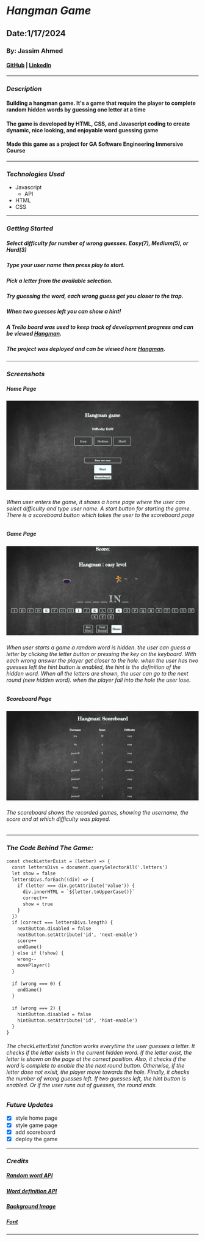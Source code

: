# **_Hangman Game_**

## Date:1/17/2024

### By: Jassim Ahmed

#### [GitHub](https://github.com/9Jassim) | [LinkedIn](https://www.linkedin.com/in/jassim-mohammed-4ab7b7210/)

---

### **_Description_**

#### Building a hangman game. It's a game that require the player to complete random hidden words by guessing one letter at a time

#### The game is developed by HTML, CSS, and Javascript coding to create dynamic, nice looking, and enjoyable word guessing game

#### Made this game as a project for GA Software Engineering Immersive Course

---

### **_Technologies Used_**

- Javascript
  - API
- HTML
- CSS

---

### **_Getting Started_**

##### Select difficulty for number of wrong guesses. Easy(7), Medium(5), or Hard(3)

##### Type your user name then press play to start.

##### Pick a letter from the available selection.

##### Try guessing the word, each wrong guess get you closer to the trap.

##### When two guesses left you can show a hint!

##### A Trello board was used to keep track of development progress and can be viewed [Hangman](https://trello.com/b/WMz7BGI0/hangman).

##### The project was deployed and can be viewed here [Hangman](https://hangmanga.surge.sh/).

---

### **_Screenshots_**

##### Home Page

![Home page](/home%20page.png)

###### When user enters the game, it shows a home page where the user can select difficulty and type user name. A start button for starting the game. There is a scoreboard button which takes the user to the scoreboard page

##### Game Page

![Game Page](/game%20page.png)

###### When user starts a game a random word is hidden. the user can guess a letter by clicking the letter button or pressing the key on the keyboard. With each wrong answer the player get closer to the hole. when the user has two guesses left the hint button is enabled, the hint is the definition of the hidden word. When all the letters are shown, the user can go to the next round (new hidden word). when the player fall into the hole the user lose.

##### Scoreboard Page

![Scoreboard Page](/scoreboard.png)

###### The scoreboard shows the recorded games, showing the username, the score and at which difficulty was played.

---

### **_The Code Behind The Game:_**

```
const checkLetterExist = (letter) => {
  const lettersDivs = document.querySelectorAll('.letters')
  let show = false
  lettersDivs.forEach((div) => {
    if (letter === div.getAttribute('value')) {
      div.innerHTML = `${letter.toUpperCase()}`
      correct++
      show = true
    }
  })
  if (correct === lettersDivs.length) {
    nextButton.disabled = false
    nextButton.setAttribute('id', 'next-enable')
    score++
    endGame()
  } else if (!show) {
    wrong--
    movePlayer()
  }

  if (wrong === 0) {
    endGame()
  }

  if (wrong === 2) {
    hintButton.disabled = false
    hintButton.setAttribute('id', 'hint-enable')
  }
}
```

###### The checkLetterExist function works everytime the user guesses a letter. It checks if the letter exists in the current hidden word. If the letter exist, the letter is shown on the page at the correct position. Also, it checks if the word is complete to enable the the next round button. Otherwise, if the letter dose not exisit, the player move towards the hole. Finally, it checks the number of wrong guesses left. If two guesses left, the hint button is enabled. Or if the user runs out of guesses, the round ends.

### **_Future Updates_**

- [x] style home page
- [x] style game page
- [x] add scoreboard
- [x] deploy the game

---

### **_Credits_**

##### [Random word API](https://random-word-api.vercel.app/)

##### [Word definition API](https://dictionaryapi.dev/)

##### [Background Image](https://www.shutterstock.com)

##### [Font](https://fonts.google.com/specimen/Fredericka+the+Great)

---
